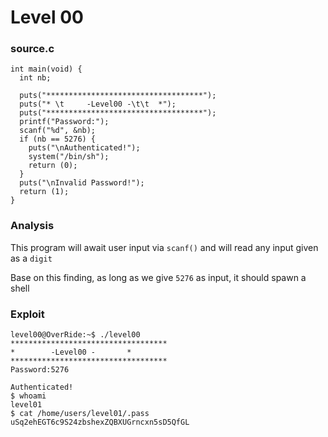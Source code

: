 # Level 00

<h3>source.c</h3>

```console
int main(void) {
  int nb;

  puts("***********************************");
  puts("* \t     -Level00 -\t\t  *");
  puts("***********************************");
  printf("Password:");
  scanf("%d", &nb);
  if (nb == 5276) {
    puts("\nAuthenticated!");
    system("/bin/sh");
    return (0);
  }
  puts("\nInvalid Password!");
  return (1);
}
```

<h3>Analysis</h3>

This program will await user input via `scanf()` and will read any input given as a `digit`

Base on this finding, as long as we give `5276` as input, it should spawn a shell

<h3>Exploit</h3>

```console
level00@OverRide:~$ ./level00
***********************************
* 	     -Level00 -		  *
***********************************
Password:5276

Authenticated!
$ whoami
level01
$ cat /home/users/level01/.pass
uSq2ehEGT6c9S24zbshexZQBXUGrncxn5sD5QfGL
```